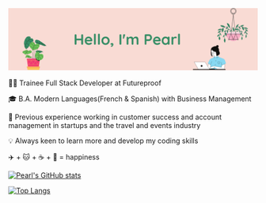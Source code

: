 

<div align=”center”> 
<img src="https://github.com/pearlhamilton/pearlhamilton/blob/main/header_github.png">

👩‍💻  Trainee Full Stack Developer at Futureproof

🎓  B.A. Modern Languages(French & Spanish) with Business Management

💼  Previous experience working in customer success and account management in startups and the travel and events industry

:bulb: Always keen to learn more and develop my coding skills 

:airplane: + :cat: + :coffee: + :seedling: = happiness 




[![Pearl's GitHub stats](https://github-readme-stats.vercel.app/api?username=pearlhamilton)](https://github.com/pearlhamilton/github-readme-stats)

[![Top Langs](https://github-readme-stats.vercel.app/api/top-langs/?username=pearlhamilton)](https://github.com/pearlhamilton/github-readme-stats)

</div>
